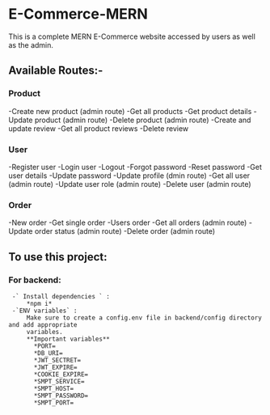# E-Commerce-MERN
This is a complete MERN E-Commerce website accessed by users as well as the admin.

## Available Routes:-
### Product
  -Create new product (admin route)
  -Get all products 
  -Get product details
  -Update product (admin route)
  -Delete product (admin route)
  -Create and update review
  -Get all product reviews
  -Delete review
### User
  -Register user
  -Login user
  -Logout
  -Forgot password
  -Reset password
  -Get user details
  -Update password
  -Update profile (dmin route)
  -Get all user (admin route)
  -Update user role (admin route)
  -Delete user (admin route)
### Order
  -New order
  -Get single order
  -Users order
  -Get all orders (admin route)
  -Update order status (admin route)
  -Delete order (admin route)
  
  ## To use this project:
  ### For backend:
     -` Install dependencies ` :
         *npm i*
     -`ENV variables` :
         Make sure to create a config.env file in backend/config directory and add appropriate 
         variables.
         **Important variables**
           *PORT=
           *DB_URI=
           *JWT_SECTRET=
           *JWT_EXPIRE=
           *COOKIE_EXPIRE=
           *SMPT_SERVICE=
           *SMPT_HOST=
           *SMPT_PASSWORD=
           *SMPT_PORT=
